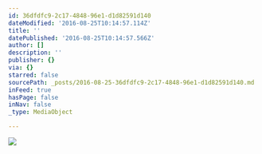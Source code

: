 ```yaml
---
id: 36dfdfc9-2c17-4848-96e1-d1d82591d140
dateModified: '2016-08-25T10:14:57.114Z'
title: ''
datePublished: '2016-08-25T10:14:57.566Z'
author: []
description: ''
publisher: {}
via: {}
starred: false
sourcePath: _posts/2016-08-25-36dfdfc9-2c17-4848-96e1-d1d82591d140.md
inFeed: true
hasPage: false
inNav: false
_type: MediaObject

---
```

![](https://the-grid-user-content.s3-us-west-2.amazonaws.com/9592fc65-fde0-4672-bd1e-eb946558e41c.jpg)